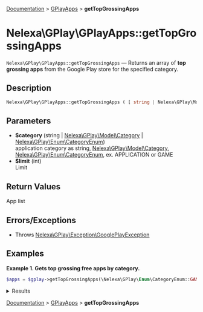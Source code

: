 [Documentation](../../README.md) > [GPlayApps](README.md) > **getTopGrossingApps**

# Nelexa\GPlay\GPlayApps::getTopGrossingApps
`Nelexa\GPlay\GPlayApps::getTopGrossingApps` — Returns an array of **top grossing apps** from the Google Play store for the specified category.

## Description
```php
Nelexa\GPlay\GPlayApps::getTopGrossingApps ( [ string | Nelexa\GPlay\Model\Category | Nelexa\GPlay\Enum\CategoryEnum $category = "APPLICATION" ] [, int $limit = 500 ] ) : Nelexa\GPlay\Model\App[]
```

## Parameters
* **$category** (string | [Nelexa\GPlay\Model\Category](../Category/README.md) | [Nelexa\GPlay\Enum\CategoryEnum](../CategoryEnum/README.md))  
application category as string, [Nelexa\GPlay\Model\Category](../Category/README.md), [Nelexa\GPlay\Enum\CategoryEnum](../CategoryEnum/README.md), ex. APPLICATION or GAME
* **$limit** (int)  
Limit

## Return Values
App list


## Errors/Exceptions
* Throws [Nelexa\GPlay\Exception\GooglePlayException](../GooglePlayException/README.md)
## Examples
**Example 1. Gets top grossing free apps by category.**
```php
$apps = $gplay->getTopGrossingApps(\Nelexa\GPlay\Enum\CategoryEnum::GAME_RACING());
```
<details>
  <summary>Results</summary>

```php
array:500 [
    0 => class Nelexa\GPlay\Model\App {
      -getId(): string: "com.naturalmotion.customstreetracer2"
      -getLocale(): string: "en_US"
      -getCountry(): string: "us"
      -getUrl(): string: "https://play.google.com/store/apps/details?id=com.naturalmotion.customstreetracer2"
      -getFullUrl(): string: "https://play.google.com/store/apps/details?id=com.naturalmotion.customstreetracer2&hl=en_US&gl=us"
      -getName(): string: "CSR 2 - Drag Racing Car Games"
      -getDescription(): string: """
        CSR2 is a real driving simulator that delivers hyper-real drag racing to the palm of your hand. In its 3rd iteration after CSR Racing and CSR Classics…
        """
      -getSummary(): ?string: null
      -getDeveloper(): ?Nelexa\GPlay\Model\Developer: null
      -getDeveloperName(): ?string: "NaturalMotionGames Ltd"
      -getIcon(): Nelexa\GPlay\Model\GoogleImage: {
        -__toString(): string: "https://play-lh.googleusercontent.com/fzkDKGJ3eoQQ7ZfpmQXQO30NRBVXqGORVgKOTcE9jUugLGoX3vCuL9Qix1vNn3CeBQ"
        -getUrl(): string: "https://play-lh.googleusercontent.com/fzkDKGJ3eoQQ7ZfpmQXQO30NRBVXqGORVgKOTcE9jUugLGoX3vCuL9Qix1vNn3CeBQ"
        -getOriginalSizeUrl(): string: "https://play-lh.googleusercontent.com/fzkDKGJ3eoQQ7ZfpmQXQO30NRBVXqGORVgKOTcE9jUugLGoX3vCuL9Qix1vNn3CeBQ=s0"
        -getBinaryImageContent(): string: …
      }
      -getScreenshots(): array: array:15 [
        0 => class Nelexa\GPlay\Model\GoogleImage {
          -__toString(): string: "https://play-lh.googleusercontent.com/ZxGvJWP4tm3de5IA3ksXaqDVhxL77bRMBMltoAU3Tz8lUodNnJS9-silrfkDtrxNPDw"
          -getUrl(): string: "https://play-lh.googleusercontent.com/ZxGvJWP4tm3de5IA3ksXaqDVhxL77bRMBMltoAU3Tz8lUodNnJS9-silrfkDtrxNPDw"
          -getOriginalSizeUrl(): string: "https://play-lh.googleusercontent.com/ZxGvJWP4tm3de5IA3ksXaqDVhxL77bRMBMltoAU3Tz8lUodNnJS9-silrfkDtrxNPDw=s0"
          -getBinaryImageContent(): string: …
        }
        1 => class Nelexa\GPlay\Model\GoogleImage {
          -__toString(): string: "https://play-lh.googleusercontent.com/toJnhyt42hquoNsd20L8Xxh9-0ZkDLYGwj2u30uodnrsERBFpoPWRIKPjimtIsfLFik"
          -getUrl(): string: "https://play-lh.googleusercontent.com/toJnhyt42hquoNsd20L8Xxh9-0ZkDLYGwj2u30uodnrsERBFpoPWRIKPjimtIsfLFik"
          -getOriginalSizeUrl(): string: "https://play-lh.googleusercontent.com/toJnhyt42hquoNsd20L8Xxh9-0ZkDLYGwj2u30uodnrsERBFpoPWRIKPjimtIsfLFik=s0"
          -getBinaryImageContent(): string: …
        }
        …
      ]
      -getScore(): float: 4.5836105
      -getPriceText(): ?string: null
      -isFree(): bool: true
      -getInstallsText(): string: "50,000,000+"
      -asArray(): array: …
      -jsonSerialize(): array: …
    }
    1 => class Nelexa\GPlay\Model\App {
      -getId(): string: "com.ea.game.nfs14_row"
      -getLocale(): string: "en_US"
      -getCountry(): string: "us"
      -getUrl(): string: "https://play.google.com/store/apps/details?id=com.ea.game.nfs14_row"
      -getFullUrl(): string: "https://play.google.com/store/apps/details?id=com.ea.game.nfs14_row&hl=en_US&gl=us"
      -getName(): string: "Need for Speed™ No Limits"
      -getDescription(): string: """
        Claim the crown and rule the underground as you race for dominance in the first white-knuckle edition of Need for Speed made just for mobile – from th…
        """
      -getSummary(): ?string: null
      -getDeveloper(): ?Nelexa\GPlay\Model\Developer: null
      -getDeveloperName(): ?string: "ELECTRONIC ARTS"
      -getIcon(): Nelexa\GPlay\Model\GoogleImage: {
        -__toString(): string: "https://play-lh.googleusercontent.com/jR32DXa15ObFAKr1KTL46qY8DZA5UUWK-qz_Ji4pu_Z-Ue-uQOunCY6GW9VRoVvgYQ"
        -getUrl(): string: "https://play-lh.googleusercontent.com/jR32DXa15ObFAKr1KTL46qY8DZA5UUWK-qz_Ji4pu_Z-Ue-uQOunCY6GW9VRoVvgYQ"
        -getOriginalSizeUrl(): string: "https://play-lh.googleusercontent.com/jR32DXa15ObFAKr1KTL46qY8DZA5UUWK-qz_Ji4pu_Z-Ue-uQOunCY6GW9VRoVvgYQ=s0"
        -getBinaryImageContent(): string: …
      }
      -getScreenshots(): array: array:12 [
        0 => class Nelexa\GPlay\Model\GoogleImage {
          -__toString(): string: "https://play-lh.googleusercontent.com/YIPVKEX-vldJN9ZAyFTaT05Qf53tq90MBZLfrQqaE_C6MZ7kzlloS01EBMkhWixcUvk"
          -getUrl(): string: "https://play-lh.googleusercontent.com/YIPVKEX-vldJN9ZAyFTaT05Qf53tq90MBZLfrQqaE_C6MZ7kzlloS01EBMkhWixcUvk"
          -getOriginalSizeUrl(): string: "https://play-lh.googleusercontent.com/YIPVKEX-vldJN9ZAyFTaT05Qf53tq90MBZLfrQqaE_C6MZ7kzlloS01EBMkhWixcUvk=s0"
          -getBinaryImageContent(): string: …
        }
        1 => class Nelexa\GPlay\Model\GoogleImage {
          -__toString(): string: "https://play-lh.googleusercontent.com/aKXKOVc6-ejZoXMcraRjPBxkreHKI_f95Y6j-JARGhj-j2qs6ma6l_g2WWKjsrCQDmc"
          -getUrl(): string: "https://play-lh.googleusercontent.com/aKXKOVc6-ejZoXMcraRjPBxkreHKI_f95Y6j-JARGhj-j2qs6ma6l_g2WWKjsrCQDmc"
          -getOriginalSizeUrl(): string: "https://play-lh.googleusercontent.com/aKXKOVc6-ejZoXMcraRjPBxkreHKI_f95Y6j-JARGhj-j2qs6ma6l_g2WWKjsrCQDmc=s0"
          -getBinaryImageContent(): string: …
        }
        …
      ]
      -getScore(): float: 4.3578386
      -getPriceText(): ?string: null
      -isFree(): bool: true
      -getInstallsText(): string: "100,000,000+"
      -asArray(): array: …
      -jsonSerialize(): array: …
    }
    …
  ]
```

</details>

[Documentation](../../README.md) > [GPlayApps](README.md) > **getTopGrossingApps**
